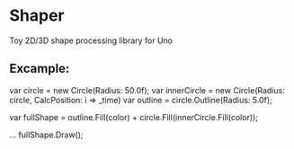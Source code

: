 Shaper
======

Toy 2D/3D shape processing library for Uno


Excample:
---------

  var circle = new Circle(Radius: 50.0f);
  var innerCircle = new Circle(Radius: circle, CalcPosition: i => _time)
  var outline = circle.Outline(Radius: 5.0f);

  var fullShape = outline.Fill(color) + circle.Fill(innerCircle.Fill(color));

  ...
  fullShape.Draw();

